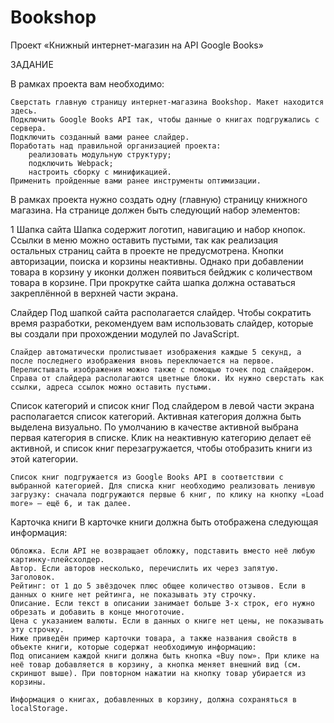 # Bookshop
Проект «Книжный интернет-магазин на API Google Books»

ЗАДАНИЕ

В рамках проекта вам необходимо:

    Сверстать главную страницу интернет-магазина Bookshop. Макет находится здесь.
    Подключить Google Books API так, чтобы данные о книгах подгружались с сервера.
    Подключить созданный вами ранее слайдер.
    Поработать над правильной организацией проекта:
        реализовать модульную структуру;
        подключить Webpack;
        настроить сборку с минификацией.
    Применить пройденные вами ранее инструменты оптимизации.


В рамках проекта нужно создать одну (главную) страницу книжного магазина. На странице должен быть следующий набор элементов:

1
Шапка сайта
    Шапка содержит логотип, навигацию и набор кнопок. Ссылки в меню можно оставить пустыми, так как реализация остальных страниц сайта в проекте не предусмотрена.
    Кнопки авторизации, поиска и корзины неактивны. Однако при добавлении товара в корзину у иконки должен появиться бейджик с количеством товара в корзине.
    При прокрутке сайта шапка должна оставаться закреплённой в верхней части экрана.

Слайдер
    Под шапкой сайта располагается слайдер. Чтобы сократить время разработки, рекомендуем вам использовать слайдер, которые вы создали при прохождении модулей по JavaScript.

    Слайдер автоматически пролистывает изображения каждые 5 секунд, а после последнего изображения вновь переключается на первое. Перелистывать изображения можно также с помощью точек под слайдером.
    Справа от слайдера располагаются цветные блоки. Их нужно сверстать как ссылки, адреса ссылок можно оставить пустыми.

Список категорий и список книг
    Под слайдером в левой части экрана располагается список категорий. Активная категория должна быть выделена визуально.
    По умолчанию в качестве активной выбрана первая категория в списке. Клик на неактивную категорию делает её активной, и список книг перезагружается, чтобы отобразить книги из этой категории.

    Список книг подгружается из Google Books API в соответствии с выбранной категорией. Для списка книг необходимо реализовать ленивую загрузку: сначала подгружаются первые 6 книг, по клику на кнопку «Load more» — ещё 6, и так далее.

Карточка книги
    В карточке книги должна быть отображена следующая информация:

    Обложка. Если API не возвращает обложку, подставить вместо неё любую картинку-плейсхолдер.
    Автор. Если авторов несколько, перечислить их через запятую.
    Заголовок.
    Рейтинг: от 1 до 5 звёздочек плюс общее количество отзывов. Если в данных о книге нет рейтинга, не показывать эту строчку.
    Описание. Если текст в описании занимает больше 3-х строк, его нужно обрезать и добавить в конце многоточие.
    Цена с указанием валюты. Если в данных о книге нет цены, не показывать эту строчку.
    Ниже приведён пример карточки товара, а также названия свойств в объекте книги, которые содержат необходимую информацию:
    Под описанием каждой книги должна быть кнопка «Buy now». При клике на неё товар добавляется в корзину, а кнопка меняет внешний вид (см. скриншот выше). При повторном нажатии на кнопку товар убирается из корзины.

    Информация о книгах, добавленных в корзину, должна сохраняться в localStorage.


